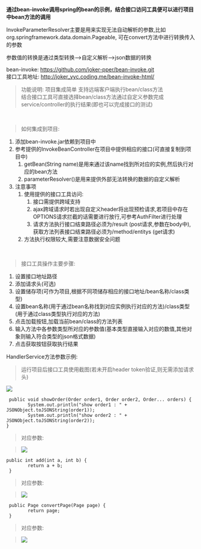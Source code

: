 **通过bean-invoke调用spring的bean的示例，结合接口访问工具便可以进行项目中bean方法的调用**
</br>

InvokeParameterResolver主要是用来实现无法自动解析的参数,比如org.springframework.data.domain.Pageable,
可在convert方法中进行转换传入的参数

参数值的转换是通过类型转换——>自定义解析——>json数据的转换


bean-invoke:  https://github.com/joker-pper/bean-invoke.git
<br/>
接口工具地址: http://joker_yyc.coding.me/bean-invoke-html/

> 功能说明:
	项目集成简单
	支持远端客户端执行bean/class方法  
	结合接口工具可直接选择bean/class方法通过自定义参数完成service/controller的执行结果(即也可以完成接口的测试)




&nbsp;&nbsp;&nbsp;&nbsp;&nbsp; &nbsp;&nbsp; &nbsp;
> 如何集成到项目:
1.  添加bean-invoke.jar依赖到项目中
1.  参考提供的InvokeBeanController在项目中提供相应的接口(可直接复制到项目中)
	1. getBean(String name)是用来通过该name找到所对应的实例,然后执行对应的bean方法
	1. parameterResolver()是用来提供外部无法转换的数据的自定义解析
1.  注意事项
	1.  使用提供的接口工具访问:
		1. 接口需提供跨域支持
		1. ajax跨域请求时若出现自定义header将出现预检请求,若项目中存在OPTIONS请求拦截的话需要进行放行,可参考AuthFilter进行处理
		1. 请求方法执行接口结束路径必须为/result (post请求,参数在body中),获取方法列表接口结束路径必须为/method/entitys  (get请求)
	1. 方法执行权限较大,需要注意数据安全问题

&nbsp;&nbsp;&nbsp;&nbsp;&nbsp; &nbsp;&nbsp; &nbsp;
> 接口工具操作主要步骤:
1. 设置接口地址路径
1. 添加请求头(可选)
1. 设置储存项(可作为项目,根据不同项储存相应的接口地址/bean名称/class类型)
1. 设置bean名称(用于通过bean名称找到对应实例执行对应的方法)/class类型(用于通过class类型执行对应的方法)
1. 点击加载按钮,加载当前bean/class的方法列表
1. 输入方法中各参数类型所对应的参数值(基本类型直接输入对应的数值,其他对象则输入符合类型的json格式数据)
1. 点击获取按钮获取执行结果

HandlerService方法参数示例:


>运行项目后接口工具使用截图(若未开启header token验证,则无需添加请求头)

 ![](http://joker_yyc.coding.me/bean-invoke-html/images/default.png)


```
 public void showOrder(Order order1, Order order2, Order... orders) {
        System.out.println("show order1 : " + JSONObject.toJSONString(order1));
        System.out.println("show order2 : " + JSONObject.toJSONString(order2));
}
```
>  对应参数:


> ![](http://joker_yyc.coding.me/bean-invoke-html/images/show_order.png)

```
public int add(int a, int b) {
        return a + b;
 }
```
>  对应参数: 

> ![](http://joker_yyc.coding.me/bean-invoke-html/images/add.png)

```
 public Page convertPage(Page page) {
        return page;
 }
```
>  对应参数: 

> ![](http://joker_yyc.coding.me/bean-invoke-html/images/covert_page.png)

